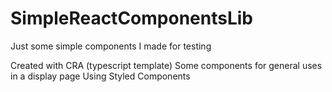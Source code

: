 # SimpleReactComponentsLib
Just some simple components I made for testing

Created with CRA (typescript template)
Some components for general uses in a display page
Using Styled Components
